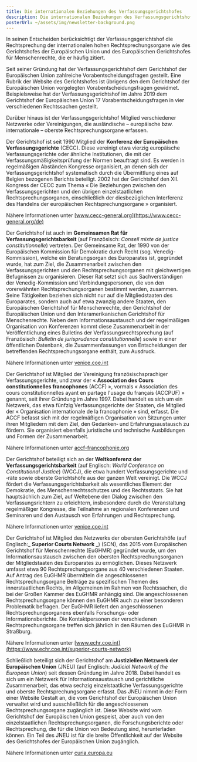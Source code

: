 ```yaml
---
title: Die internationalen Beziehungen des Verfassungsgerichtshofes
description: Die internationalen Beziehungen des Verfassungsgerichtshofes
posterUrl: ~/assets/img/newsletter-background.png
---
```


In seinen Entscheiden berücksichtigt der Verfassungsgerichtshof die Rechtsprechung der internationalen hohen Rechtsprechungsorgane wie des Gerichtshofes der Europäischen Union und des Europäischen Gerichtshofes für Menschenrechte, die er häufig zitiert.

Seit seiner Gründung hat der Verfassungsgerichtshof dem Gerichtshof der Europäischen Union zahlreiche Vorabentscheidungsfragen gestellt. Eine Rubrik der Website des Gerichtshofes ist übrigens den dem Gerichtshof der Europäischen Union vorgelegten Vorabentscheidungsfragen gewidmet.
Beispielsweise hat der Verfassungsgerichtshof im Jahre 2019 dem Gerichtshof der Europäischen Union 17 Vorabentscheidungsfragen in vier verschiedenen Rechtssachen gestellt.

Darüber hinaus ist der Verfassungsgerichtshof Mitglied verschiedener Netzwerke oder Vereinigungen, die ausländische – europäische bzw. internationale – oberste Rechtsprechungsorgane erfassen.

Der Gerichtshof ist seit 1990 Mitglied der **Konferenz der Europäischen Verfassungsgerichte** (CECC). Diese vereinigt etwa vierzig europäische Verfassungsgerichte oder ähnliche Institutionen, die mit der Verfassungsmäßigkeitsprüfung der Normen beauftragt sind. Es werden in regelmäßigen Abständen Kongresse organisiert, an denen sich der Verfassungsgerichtshof systematisch durch die Übermittlung eines auf Belgien bezogenen Berichts beteiligt. 2002 hat der Gerichtshof den XII. Kongress der CECC zum Thema « Die Beziehungen zwischen den Verfassungsgerichten und den übrigen einzelstaatlichen Rechtsprechungsorganen, einschließlich der diesbezüglichen Interferenz des Handelns der europäischen Rechtsprechungsorgane » organisiert.

Nähere Informationen unter [www.cecc-general.org](https://www.cecc-general.org/de)

Der Gerichtshof ist auch im **Gemeinsamen Rat für Verfassungsgerichtsbarkeit** (auf Französisch: _Conseil mixte de justice constitutionnelle_) vertreten. Der Gemeinsame Rat, der 1990 von der Europäischen Kommission für Demokratie durch Recht (sog. Venedig-Kommission), welche ein Beratungsorgan des Europarates ist, gegründet wurde, hat zum Ziel, die Zusammenarbeit zwischen den Verfassungsgerichten und den Rechtsprechungsorganen mit gleichwertigen Befugnissen zu organisieren. Dieser Rat setzt sich aus Sachverständigen der Venedig-Kommission und Verbindungspersonen, die von den vorerwähnten Rechtsprechungsorganen bestimmt werden, zusammen. Seine Tätigkeiten beziehen sich nicht nur auf die Mitgliedstaaten des Europarates, sondern auch auf etwa zwanzig andere Staaten, den Europäischen Gerichtshof für Menschenrechte, den Gerichtshof der Europäischen Union und den Interamerikanischen Gerichtshof für Menschenrechte. Neben dem Informationsaustausch und der regelmäßigen Organisation von Konferenzen kommt diese Zusammenarbeit in der Veröffentlichung eines Bulletins der Verfassungsrechtsprechung (auf Französisch: _Bulletin de jurisprudence constitutionnelle_) sowie in einer öffentlichen Datenbank, die Zusammenfassungen von Entscheidungen der betreffenden Rechtsprechungsorgane enthält, zum Ausdruck.

Nähere Informationen unter [venice.coe.int](https://venice.coe.int/WebForms/pages/default.aspx?p=01_Constitutional_Justice&lang=en)

Der Gerichtshof ist Mitglied der Vereinigung französischsprachiger Verfassungsgerichte, und zwar der « **Association des Cours constitutionnelles francophones** (ACCF) », vormals « Association des cours constitutionnelles ayant en partage l&#39;usage du français (ACCPUF) » genannt, seit ihrer Gründung im Jahre 1997. Dabei handelt es sich um ein Netzwerk, das etwa fünfzig Verfassungsgerichte der Staaten, die Mitglied der « Organisation internationale de la francophonie » sind, erfasst. Die ACCF befasst sich mit der regelmäßigen Organisation von Sitzungen unter ihren Mitgliedern mit dem Ziel, den Gedanken‑ und Erfahrungsaustausch zu fördern. Sie organisiert ebenfalls juristische und technische Ausbildungen und Formen der Zusammenarbeit.

Nähere Informationen unter [accf-francophonie.org](https://accf-francophonie.org/)

Der Gerichtshof beteiligt sich an der **Weltkonferenz der Verfassungsgerichtsbarkeit** (auf Englisch: _World Conference on Constitutional Justice_) (WCCJ), die etwa hundert Verfassungsgerichte und ‑räte sowie oberste Gerichtshöfe aus der ganzen Welt vereinigt. Die WCCJ fördert die Verfassungsgerichtsbarkeit als wesentliches Element der Demokratie, des Menschenrechtsschutzes und des Rechtsstaats. Sie hat hauptsächlich zum Ziel, auf Weltebene den Dialog zwischen den Verfassungsrichtern zu erleichtern, insbesondere durch die Veranstaltung regelmäßiger Kongresse, die Teilnahme an regionalen Konferenzen und Seminaren und den Austausch von Erfahrungen und Rechtsprechung.

Nähere Informationen unter [venice.coe.int](https://venice.coe.int/WebForms/pages/default.aspx?p=02_WCCJ&lang=en)

Der Gerichtshof ist Mitglied des Netzwerks der obersten Gerichtshöfe (auf Englisch:_ **Superior Courts Network** _) (SCN), das 2015 vom Europäischen Gerichtshof für Menschenrechte (EuGHMR) gegründet wurde, um den Informationsaustausch zwischen den obersten Rechtsprechungsorganen der Mitgliedstaaten des Europarates zu ermöglichen. Dieses Netzwerk umfasst etwa 90 Rechtsprechungsorgane aus 40 verschiedenen Staaten. Auf Antrag des EuGHMR übermitteln die angeschlossenen Rechtsprechungsorgane Beiträge zu spezifischen Themen des innerstaatlichen Rechts, im Allgemeinen im Rahmen von Rechtssachen, die bei der Großen Kammer des EuGHMR anhängig sind. Die angeschlossenen Rechtsprechungsorgane können den EuGHMR auch zu einer besonderen Problematik befragen. Der EuGHMR liefert den angeschlossenen Rechtsprechungsorganens ebenfalls Forschungs‑ oder Informationsberichte. Die Kontaktpersonen der verschiedenen Rechtsprechungsorgane treffen sich jährlich in den Räumen des EuGHMR in Straßburg.

Nähere Informationen unter [www.echr.coe.int](https://www.echr.coe.int/superior-courts-network)

Schließlich beteiligt sich der Gerichtshof am **Justiziellen Netzwerk der Europäischen Union** (JNEU) (auf Englisch: _Judicial Network of the European Union_) seit dessen Gründung im Jahre 2018. Dabei handelt es sich um ein Netzwerk für Informationsaustausch und gerichtliche Zusammenarbeit, das etwa sechzig einzelstaatliche Verfassungsgerichte und oberste Rechtsprechungsorgane erfasst. Das JNEU nimmt in der Form einer Website Gestalt an, die vom Gerichtshof der Europäischen Union verwaltet wird und ausschließlich für die angeschlossenen Rechtsprechungsorgane zugänglich ist. Diese Website wird vom Gerichtshof der Europäischen Union gespeist, aber auch von den einzelstaatlichen Rechtsprechungsorganen, die Forschungsberichte oder Rechtsprechung, die für die Union von Bedeutung sind, herunterladen können. Ein Teil des JNEU ist für die breite Öffentlichkeit auf der Website des Gerichtshofes der Europäischen Union zugänglich.

Nähere Informationen unter [curia.europa.eu](https://curia.europa.eu/jcms/jcms/p1_2170157/de/)
